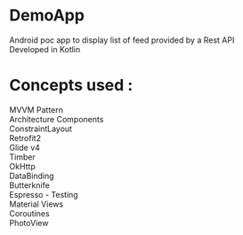 # DemoApp
Android poc app to display list of feed provided by a Rest API<br />
Developed in Kotlin

# Concepts used : <br />
MVVM Pattern <br />
Architecture Components  <br />
ConstraintLayout <br />
Retrofit2  <br />
Glide v4  <br />
Timber <br />
OkHttp <br />
DataBinding <br />
Butterknife <br />
Espresso - Testing <br />
Material Views <br />
Coroutines <br />
PhotoView
